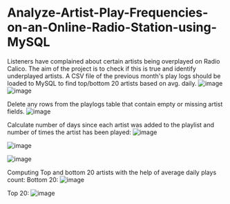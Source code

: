 # Analyze-Artist-Play-Frequencies-on-an-Online-Radio-Station-using-MySQL
Listeners have complained about certain artists being overplayed on Radio Calico. The aim of the project is to check if this is true and identify underplayed artists. A CSV file of the previous month's play logs should be loaded to MySQL to find top/bottom 20 artists based on avg. daily.
![image](https://user-images.githubusercontent.com/20522169/221932780-5ee15a3e-4b2b-4762-a85a-9382cfea9487.png)
![image](https://user-images.githubusercontent.com/20522169/221932891-2baf1bbe-48d8-40cf-afb7-d4f2a7e96522.png)

Delete any rows from the playlogs table that contain empty or missing artist fields.
![image](https://user-images.githubusercontent.com/20522169/222985651-96cc12d8-e96b-43a2-b54e-d0b473ad1dfe.png)

Calculate number of days since each artist was added to the playlist and number of times the artist has been played:
![image](https://user-images.githubusercontent.com/20522169/222985848-f22adf76-3ea6-431c-bafb-f9b2909e0ca1.png)

![image](https://user-images.githubusercontent.com/20522169/222986035-d33293d5-aff0-46d4-b549-10141f9d94ef.png)

![image](https://user-images.githubusercontent.com/20522169/222986116-23edbb59-52d2-4d8c-a31e-7215ad84178e.png)

Computing Top and bottom 20 artists with the help of average daily plays count:
Bottom 20:
![image](https://user-images.githubusercontent.com/20522169/222988961-b53add47-05e0-45a9-b93e-6bedc581d598.png)

Top 20:
![image](https://user-images.githubusercontent.com/20522169/222988987-8dbdec86-1a05-4264-9a84-8a001ec6e1fd.png)

